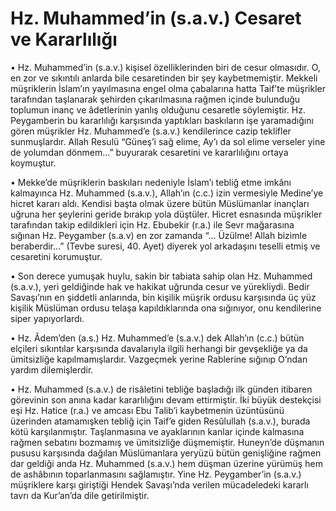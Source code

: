 # **Hz. Muhammed’in (s.a.v.) Cesaret ve Kararlılığı**

• Hz. Muhammed’in (s.a.v.) kişisel özelliklerinden biri de cesur olmasıdır. O, en zor ve sıkıntılı anlarda bile cesaretinden bir şey kaybetmemiştir. Mekkeli müşriklerin İslam’ın yayılmasına engel olma çabalarına hatta Taif’te müşrikler tarafından taşlanarak şehirden çıkarılmasına rağmen içinde bulunduğu toplumun inanç ve âdetlerinin yanlış olduğunu cesaretle söylemiştir. Hz. Peygamberin bu kararlılığı karşısında yaptıkları baskıların işe yaramadığını gören müşrikler Hz. Muhammed’e (s.a.v.) kendilerince cazip teklifler sunmuşlardır. Allah Resulü “Güneş’i sağ elime, Ay’ı da sol elime verseler yine de yolumdan dönmem…” buyurarak cesaretini ve kararlılığını ortaya koymuştur.

• Mekke’de müşriklerin baskıları nedeniyle İslam’ı tebliğ etme imkânı kalmayınca Hz. Muhammed (s.a.v.), Allah’ın (c.c.) izin vermesiyle Medine’ye hicret kararı aldı. Kendisi başta olmak üzere bütün Müslümanlar inançları uğruna her şeylerini geride bırakıp yola düştüler. Hicret esnasında müşrikler tarafından takip edildikleri için Hz. Ebubekir (r.a.) ile Sevr mağarasına sığınan Hz. Peygamber (s.a.v) en zor zamanda “… Üzülme! Allah bizimle beraberdir…” (Tevbe suresi, 40. Ayet) diyerek yol arkadaşını teselli etmiş ve cesaretini korumuştur.

• Son derece yumuşak huylu, sakin bir tabiata sahip olan Hz. Muhammed (s.a.v.), yeri geldiğinde hak ve hakikat uğrunda cesur ve yürekliydi. Bedir Savaşı’nın en şiddetli anlarında, bin kişilik müşrik ordusu karşısında üç yüz kişilik Müslüman ordusu telaşa kapıldıklarında ona sığınıyor, onu kendilerine siper yapıyorlardı.

• Hz. Âdem’den (a.s.) Hz. Muhammed’e (s.a.v.) dek Allah’ın (c.c.) bütün elçileri sıkıntılar karşısında davalarıyla ilgili herhangi bir gevşekliğe ya da ümitsizliğe kapılmamışlardır. Vazgeçmek yerine Rablerine sığınıp O’ndan yardım dilemişlerdir.

• Hz. Muhammed (s.a.v.) de risâletini tebliğe başladığı ilk günden itibaren görevinin son anına kadar kararlılığını devam ettirmiştir. İki büyük destekçisi eşi Hz. Hatice (r.a.) ve amcası Ebu Talib’i kaybetmenin üzüntüsünü üzerinden atamamışken tebliğ için Taif’e giden Resûlullah (s.a.v.), burada kötü karşılanmıştır. Taşlanmasına ve ayaklarının kanlar içinde kalmasına rağmen sebatını bozmamış ve ümitsizliğe düşmemiştir. Huneyn’de düşmanın pususu karşısında dağılan Müslümanlara yeryüzü bütün genişliğine rağmen dar geldiği anda Hz. Muhammed (s.a.v.) hem düşman üzerine yürümüş hem de ashâbının toparlanmasını sağlamıştır. Yine Hz. Peygamber’in (s.a.v.) müşriklere karşı giriştiği Hendek Savaşı’nda verilen mücadeledeki kararlı tavrı da Kur’an’da dile getirilmiştir.
